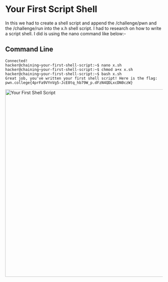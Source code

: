 # Your First Script Shell
In this we had to create a shell script and append the /challenge/pwn and the /challenge/run into the x.h shell script. I had to research on how to write a script shell. I did is
using the nano command like below:-
## Command Line
```
Connected!
hacker@chaining~your-first-shell-script:~$ nano x.sh
hacker@chaining~your-first-shell-script:~$ chmod a+x x.sh
hacker@chaining~your-first-shell-script:~$ bash x.sh
Great job, you've written your first shell script! Here is the flag:
pwn.college{4prFa9VYnVg5-JcE8tq_hb79W_p.dFzN4QDLxcDN0czW}
```
<img width="601" alt="Your First Shell Script" src="https://github.com/user-attachments/assets/d16179e7-0c8d-452f-ba63-2708cd114f1a">
